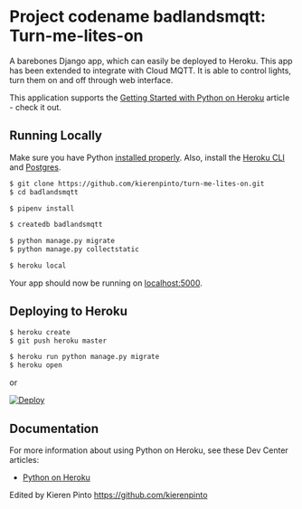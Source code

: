 # Project codename badlandsmqtt: Turn-me-lites-on

A barebones Django app, which can easily be deployed to Heroku.
This app has been extended to integrate with Cloud MQTT. It is able to control lights,
turn them on and off through web interface.

This application supports the [Getting Started with Python on Heroku](https://devcenter.heroku.com/articles/getting-started-with-python) article - check it out.

## Running Locally

Make sure you have Python [installed properly](http://install.python-guide.org). Also, install the [Heroku CLI](https://devcenter.heroku.com/articles/heroku-cli) and [Postgres](https://devcenter.heroku.com/articles/heroku-postgresql#local-setup).

```sh
$ git clone https://github.com/kierenpinto/turn-me-lites-on.git
$ cd badlandsmqtt

$ pipenv install

$ createdb badlandsmqtt

$ python manage.py migrate
$ python manage.py collectstatic

$ heroku local
```

Your app should now be running on [localhost:5000](http://localhost:5000/).

## Deploying to Heroku

```sh
$ heroku create
$ git push heroku master

$ heroku run python manage.py migrate
$ heroku open
```
or

[![Deploy](https://www.herokucdn.com/deploy/button.svg)](https://heroku.com/deploy)

## Documentation

For more information about using Python on Heroku, see these Dev Center articles:

- [Python on Heroku](https://devcenter.heroku.com/categories/python)


Edited by Kieren Pinto https://github.com/kierenpinto
